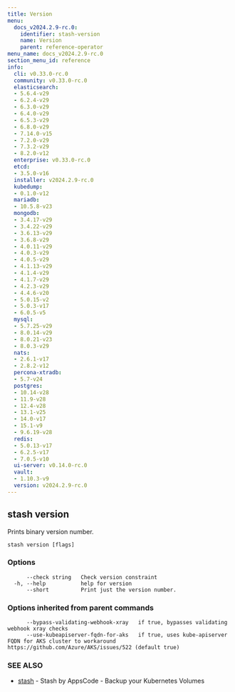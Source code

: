 ```yaml
---
title: Version
menu:
  docs_v2024.2.9-rc.0:
    identifier: stash-version
    name: Version
    parent: reference-operator
menu_name: docs_v2024.2.9-rc.0
section_menu_id: reference
info:
  cli: v0.33.0-rc.0
  community: v0.33.0-rc.0
  elasticsearch:
  - 5.6.4-v29
  - 6.2.4-v29
  - 6.3.0-v29
  - 6.4.0-v29
  - 6.5.3-v29
  - 6.8.0-v29
  - 7.14.0-v15
  - 7.2.0-v29
  - 7.3.2-v29
  - 8.2.0-v12
  enterprise: v0.33.0-rc.0
  etcd:
  - 3.5.0-v16
  installer: v2024.2.9-rc.0
  kubedump:
  - 0.1.0-v12
  mariadb:
  - 10.5.8-v23
  mongodb:
  - 3.4.17-v29
  - 3.4.22-v29
  - 3.6.13-v29
  - 3.6.8-v29
  - 4.0.11-v29
  - 4.0.3-v29
  - 4.0.5-v29
  - 4.1.13-v29
  - 4.1.4-v29
  - 4.1.7-v29
  - 4.2.3-v29
  - 4.4.6-v20
  - 5.0.15-v2
  - 5.0.3-v17
  - 6.0.5-v5
  mysql:
  - 5.7.25-v29
  - 8.0.14-v29
  - 8.0.21-v23
  - 8.0.3-v29
  nats:
  - 2.6.1-v17
  - 2.8.2-v12
  percona-xtradb:
  - 5.7-v24
  postgres:
  - 10.14-v28
  - 11.9-v28
  - 12.4-v28
  - 13.1-v25
  - 14.0-v17
  - 15.1-v9
  - 9.6.19-v28
  redis:
  - 5.0.13-v17
  - 6.2.5-v17
  - 7.0.5-v10
  ui-server: v0.14.0-rc.0
  vault:
  - 1.10.3-v9
  version: v2024.2.9-rc.0
---
```


## stash version

Prints binary version number.

```
stash version [flags]
```

### Options

```
      --check string   Check version constraint
  -h, --help           help for version
      --short          Print just the version number.
```

### Options inherited from parent commands

```
      --bypass-validating-webhook-xray   if true, bypasses validating webhook xray checks
      --use-kubeapiserver-fqdn-for-aks   if true, uses kube-apiserver FQDN for AKS cluster to workaround https://github.com/Azure/AKS/issues/522 (default true)
```

### SEE ALSO

* [stash](/docs/v2024.2.9-rc.0/reference/operator/stash)	 - Stash by AppsCode - Backup your Kubernetes Volumes

